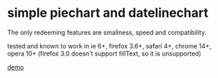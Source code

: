 # simple piechart and datelinechart

The only redeeming features are smallness, speed and compatibility.

tested and known to work in ie 6+, firefox 3.6+, safari 4+, chrome 14+, opera 10+ 
(firefox 3.0 doesn't support fillText, so it is unsupported)

[demo](http://www.crydust.be/lab/piechart/)